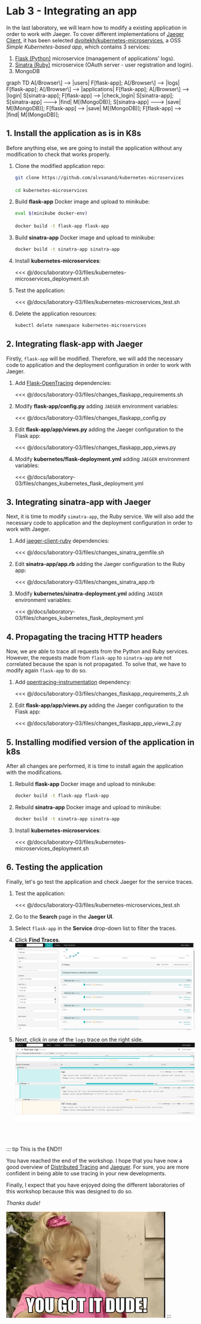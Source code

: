 # Lab 3 - Integrating an app

In the last laboratory, we will learn how to modify a existing application in order to work with Jaeger. To cover different implementations of [Jaeger Client](https://www.jaegertracing.io/docs/1.21/client-libraries/#supported-libraries), it has been selected [dvoitekh/kubernetes-microservices](https://github.com/dvoitekh/kubernetes-microservices), a OSS *Simple Kubernetes-based app*, which contains 3 services:

1. [Flask (Python)](https://flask.palletsprojects.com/) microservice (management of applications' logs).
2. [Sinatra (Ruby)](http://sinatrarb.com/) microservice (OAuth server - user registration and login).
3. MongoDB

<mermaid>
graph TD
    A[/Browser\] --> |users| F[flask-app];
    A[/Browser\] --> |logs| F[flask-app];
    A[/Browser\] --> |applications| F[flask-app];
    A[/Browser\] --> |login| S[sinatra-app];
    F[flask-app] --> |check_login| S[sinatra-app];
    S[sinatra-app] ---> |find| M[(MongoDB)];
    S[sinatra-app] ---> |save| M[(MongoDB)];
    F[flask-app] --> |save| M[(MongoDB)];
    F[flask-app] --> |find| M[(MongoDB)];
</mermaid>

## 1. Install the application as is in K8s

Before anything else, we are going to install the application without any modification to check that works properly.

1. Clone the modified application repo:

    ```bash
    git clone https://github.com/alvsanand/kubernetes-microservices

    cd kubernetes-microservices
    ```

2. Build **flask-app** Docker image and upload to minikube:

    ```bash
    eval $(minikube docker-env)

    docker build -t flask-app flask-app
    ```

3. Build **sinatra-app** Docker image and upload to minikube:

    ```bash
    docker build -t sinatra-app sinatra-app
    ```

4. Install **kubernetes-microservices**:

    <<< @/docs/laboratory-03/files/kubernetes-microservices_deployment.sh

5. Test the application:

    <<< @/docs/laboratory-03/files/kubernetes-microservices_test.sh

6. Delete the application resources:

    ```bash
    kubectl delete namespace kubernetes-microservices
    ```

## 2. Integrating flask-app with Jaeger

Firstly, ```flask-app``` will be modified. Therefore, we will add the necessary code to application and the deployment configuration in order to work with Jaeger.

1. Add [Flask-OpenTracing](https://pypi.org/project/Flask-OpenTracing/) dependencies:

    <<< @/docs/laboratory-03/files/changes_flaskapp_requirements.sh

2. Modify **flask-app/config.py** adding ```JAEGER``` environment variables:

    <<< @/docs/laboratory-03/files/changes_flaskapp_config.py

3. Edit **flask-app/app/views.py** adding the Jaeger configuration to the Flask app:

    <<< @/docs/laboratory-03/files/changes_flaskapp_app_views.py

4. Modify **kubernetes/flask-deployment.yml** adding ```JAEGER``` environment variables:

    <<< @/docs/laboratory-03/files/changes_kubernetes_flask_deployment.yml

## 3. Integrating sinatra-app with Jaeger

Next, it is time to modify ```simatra-app```, the Ruby service. We will also add the necessary code to application and the deployment configuration in order to work with Jaeger.

1. Add [jaeger-client-ruby](https://github.com/salemove/jaeger-client-ruby) dependencies:

    <<< @/docs/laboratory-03/files/changes_sinatra_gemfile.sh

2. Edit **sinatra-app/app.rb** adding the Jaeger configuration to the Ruby app:

    <<< @/docs/laboratory-03/files/changes_sinatra_app.rb

3. Modify **kubernetes/sinatra-deployment.yml** adding ```JAEGER``` environment variables:

    <<< @/docs/laboratory-03/files/changes_kubernetes_flask_deployment.yml

## 4. Propagating the tracing HTTP headers

Now, we are able to trace all requests from the Python and Ruby services. However, the requests made from ```flask-app``` to ```sinatra-app``` are not correlated because the span is not propagated. To solve that, we have to modify again ```flask-app``` to do so.

1. Add [opentracing-instrumentation](https://pypi.org/project/opentracing-instrumentation/) dependency:

    <<< @/docs/laboratory-03/files/changes_flaskapp_requirements_2.sh

2. Edit **flask-app/app/views.py** adding the Jaeger configuration to the Flask app:

    <<< @/docs/laboratory-03/files/changes_flaskapp_app_views_2.py

## 5. Installing modified version of the application in k8s

After all changes are performed, it is time to install again the application with the modifications.

1. Rebuild **flask-app** Docker image and upload to minikube:

    ```bash
    docker build -t flask-app flask-app
    ```

2. Rebuild **sinatra-app** Docker image and upload to minikube:

    ```bash
    docker build -t sinatra-app sinatra-app
    ```

3. Install **kubernetes-microservices**:

    <<< @/docs/laboratory-03/files/kubernetes-microservices_deployment.sh

## 6. Testing the application

Finally, let's go test the application and check Jaeger for the service traces.

1. Test the application:

    <<< @/docs/laboratory-03/files/kubernetes-microservices_test.sh

2. Go to the **Search** page in the **Jaeger UI**.

3. Select ```flask-app``` in the **Service** drop-down list to filter the traces.

4. Click **Find Traces**.
    ![Traces](./img/traces.png)

5. Next, click in one of the ```logs``` trace on the right side.
    ![Logs trace](./img/logs-trace.png)

<br />
<br />

::: tip This is the END!!!

You have reached the end of the workshop. I hope that you have now a good overview of [Distributed Tracing](https://opentracing.io/docs/overview/what-is-tracing/) and [Jaeguer](https://www.jaegertracing.io/). For sure, you are more confident in being able to use tracing in your new developments.

Finally, I expect that you have enjoyed doing the different laboratories of this workshop because this was designed to do so.

*Thanks dude!*

![Thanks dude](./img/you_got_it_dude.gif)
:::
